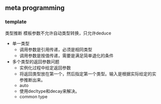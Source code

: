 ## meta programming

### template

类型推断
模板参数不允许自动类型转换，只允许deduce

- 单一类型
    - 调用参数是引用传递，必须是相同类型
    - 调用参数是按值传递，需要是满足简单退化的条件
- 多个类型的返回参数问题
    - 实例化过程中给定返回参数
    - 将返回类型放在第一个，然后指定第一个类型。输入是根据实际给定的实参推断出来。
    - auto
    - 使用decltype和decay来解决。
    - common type